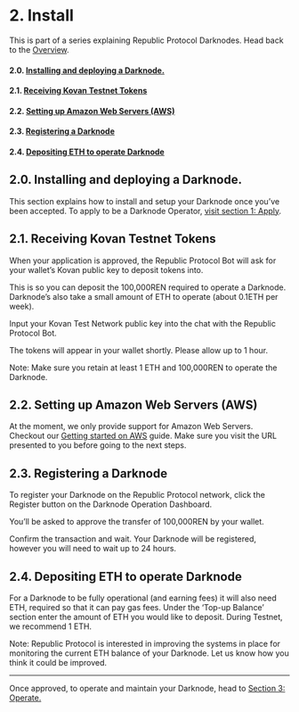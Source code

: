# 2. Install
This is part of a series explaining Republic Protocol Darknodes. Head back to the [Overview](./00-darknode-overview.md).

#### 2.0. [Installing and deploying a Darknode.](#20-installing-and-deploying-a-darknode-1)
#### 2.1. [Receiving Kovan Testnet Tokens ](#21-receiving-kovan-testnet-tokens)
#### 2.2. [Setting up Amazon Web Servers (AWS)](#22-setting-up-amazon-web-servers-aws-1)
#### 2.3. [Registering a Darknode](#23-registering-a-darknode-1)
#### 2.4. [Depositing ETH to operate Darknode](#24-depositing-eth-to-operate-darknode-1)



## 2.0. Installing and deploying a Darknode.
This section explains how to install and setup your Darknode once you’ve been accepted. To apply to be a Darknode Operator, [visit section 1: Apply](./01-apply.md).



## 2.1. Receiving Kovan Testnet Tokens
When your application is approved, the Republic Protocol Bot will ask for your wallet’s Kovan public key to deposit tokens into.

This is so you can deposit the 100,000REN required to operate a Darknode. Darknode’s also take a small amount of ETH to operate (about 0.1ETH per week). 

Input your Kovan Test Network public key into the chat with the Republic Protocol Bot. 

The tokens will appear in your wallet shortly. Please allow up to 1 hour. 

Note: Make sure you retain at least 1 ETH and 100,000REN to operate the Darknode.


## 2.2. Setting up Amazon Web Servers (AWS)

At the moment, we only provide support for Amazon Web Servers. Checkout our [Getting started on AWS](./getting-started-on-aws.md) guide. Make sure you visit the URL presented to you before going to the next steps.


## 2.3. Registering a Darknode
To register your Darknode on the Republic Protocol network, click the Register button on the Darknode Operation Dashboard.

You’ll be asked to approve the transfer of 100,000REN by your wallet. 

Confirm the transaction and wait. Your Darknode will be registered, however you will need to wait up to 24 hours. 

## 2.4. Depositing ETH to operate Darknode

For a Darknode to be fully operational (and earning fees) it will also need ETH, required so that it can pay gas fees. Under the ‘Top-up Balance’ section enter the amount of ETH you would like to deposit. During Testnet, we recommend 1 ETH.

Note: Republic Protocol is interested in improving the systems in place for monitoring the current ETH balance of your Darknode. Let us know how you think it could be improved. 





---
Once approved, to operate and maintain your Darknode, head to [Section 3: Operate.]()


